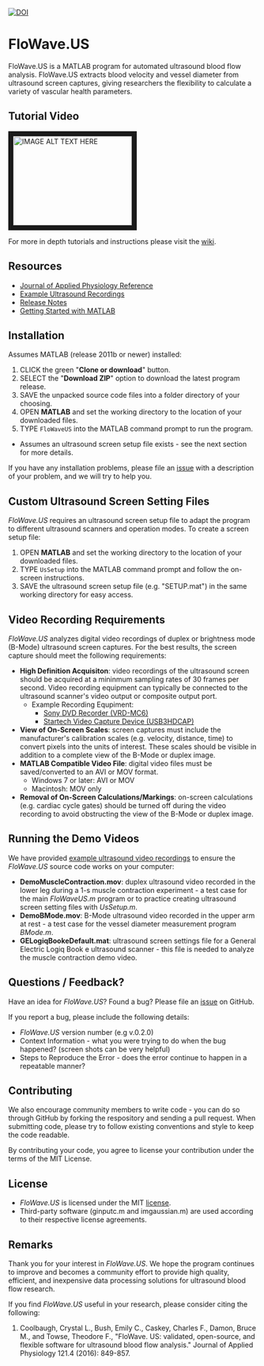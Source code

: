 [![DOI](https://zenodo.org/badge/42957710.svg)](https://zenodo.org/badge/latestdoi/42957710)

# FloWave.US
FloWave.US is a MATLAB program for automated ultrasound blood flow analysis. FloWave.US extracts blood velocity and vessel diameter from ultrasound screen captures, giving researchers the flexibility to calculate a variety of vascular health parameters. 

## Tutorial Video
<a href="http://www.youtube.com/watch?feature=player_embedded&v=lehANYDmxTY
" target="_blank"><img src="http://img.youtube.com/vi/lehANYDmxTY/0.jpg" 
alt="IMAGE ALT TEXT HERE" width="240" height="180" border="10" /></a>

For more in depth tutorials and instructions please visit the [wiki](https://github.com/ccoolbaugh/FloWave.US/wiki).

## Resources
- [Journal of Applied Physiology Reference](http://jap.physiology.org/content/121/4/849 "Journal of Applied Physiology Reference")
- [Example Ultrasound Recordings](https://github.com/ccoolbaugh/FloWave.US/tree/master/Demo "Demo Videos")
- [Release Notes](https://github.com/ccoolbaugh/FloWave.US/releases "Release Notes")
- [Getting Started with MATLAB](http://www.mathworks.com/help/matlab/getting-started-with-matlab.html "MATLAB Help")

## Installation
Assumes MATLAB (release 2011b or newer) installed:  

1. CLICK the green "**Clone or download**" button.   
2. SELECT the "**Download ZIP**" option to download the latest program release.   
3. SAVE the unpacked source code files into a folder directory of your choosing.  
4. OPEN **MATLAB** and set the working directory to the location of your downloaded files.   
5. TYPE `FloWaveUS` into the MATLAB command prompt to run the program. 
  * Assumes an ultrasound screen setup file exists - see the next section for more details.  

If you have any installation problems, please file an [issue](https://github.com/ccoolbaugh/FloWave.US/issues "Issues") with a description of your problem, and we will try to help you. 

## Custom Ultrasound Screen Setting Files
*FloWave.US* requires an ultrasound screen setup file to adapt the program to different ultrasound scanners and operation modes. To create a screen setup file: 

1. OPEN **MATLAB** and set the working directory to the location of your downloaded files.  
2. TYPE `UsSetup` into the MATLAB command prompt and follow the on-screen instructions.  
3. SAVE the ultrasound screen setup file (e.g. "SETUP.mat") in the same working directory for easy access.  

## Video Recording Requirements
*FloWave.US* analyzes digital video recordings of duplex or brightness mode (B-Mode) ultrasound screen captures. For the best results, the screen capture should meet the following requirements:  

* **High Definition Acquisiton**: video recordings of the ultrasound screen should be acquired at a mininmum sampling rates of 30 frames per second. Video recording equipment can typically be connected to the ultrasound scanner's video output or composite output port.  
  * Example Recording Equpiment:  
    * [Sony DVD Recorder (VRD-MC6)](https://esupport.sony.com/US/p/model-home.pl?mdl=VRDMC6 "Sony DVD Recorder")  
    * [Startech Video Capture Device (USB3HDCAP)](https://www.startech.com/AV/Converters/Video/usb-3-0-video-capture-device-hdmi-dvi-vga~USB3HDCAP "Startech USB")  
* **View of On-Screen Scales**: screen captures must include the manufacturer's calibration scales (e.g. velocity, distance, time) to convert pixels into the units of interest. These scales should be visible in addition to a complete view of the B-Mode or duplex image.  
* **MATLAB Compatible Video File**: digital video files must be saved/converted to an AVI or MOV format.  
  * Windows 7 or later: AVI or MOV  
  * Macintosh: MOV only  
*  **Removal of On-Screen Calculations/Markings**: on-screen calculations (e.g. cardiac cycle gates) should be turned off during the video recording to avoid obstructing the view of the B-Mode or duplex image.  

## Running the Demo Videos
We have provided [example ultrasound video recordings](https://github.com/ccoolbaugh/FloWave.US/tree/master/Demo "Demo") to ensure the *FloWave.US* source code works on your computer:  
* **DemoMuscleContraction.mov**: duplex ultrasound video recorded in the lower leg during a 1-s muscle contraction experiment - a test case for the main *FloWaveUS.m* program or to practice creating ultrasound screen setting files with *UsSetup.m*.  
* **DemoBMode.mov**: B-Mode ultrasound video recorded in the upper arm at rest - a test case for the vessel diameter measurement program *BMode.m*.  
* **GELogiqBookeDefault.mat**: ultrasound screen settings file for a General Electric Logiq Book e ultrasound scanner - this file is needed to analyze the muscle contraction demo video. 

## Questions / Feedback?
Have an idea for *FloWave.US*? Found a bug? Please file an [issue](https://github.com/ccoolbaugh/FloWave.US/issues "Bug Reports") on GitHub. 

If you report a bug, please include the following details:  
* *FloWave.US* version number (e.g v.0.2.0)
* Context Information - what you were trying to do when the bug happened? (screen shots can be very helpful)
* Steps to Reproduce the Error - does the error continue to happen in a repeatable manner?

## Contributing
We also encourage community members to write code - you can do so through GitHub by forking the respository and sending a pull request. When submitting code, please try to follow existing conventions and style to keep the code readable.

By contributing your code, you agree to license your contribution under the terms of the MIT License. 

## License
* *FloWave.US* is licensed under the MIT [license](https://github.com/ccoolbaugh/FloWave.US/blob/master/LICENSE "License").  
* Third-party software (ginputc.m and imgaussian.m) are used according to their respective license agreements.   

## Remarks
Thank you for your interest in *FloWave.US*. We hope the program continues to improve and becomes a community effort to provide high quality, efficient, and inexpensive data processing solutions for ultrasound blood flow research. 

If you find *FloWave.US* useful in your research, please consider citing the following:  

1. Coolbaugh, Crystal L., Bush, Emily C., Caskey, Charles F., Damon, Bruce M., and Towse, Theodore F., "FloWave. US: validated, open-source, and flexible software for ultrasound blood flow analysis." Journal of Applied Physiology 121.4 (2016): 849-857.
